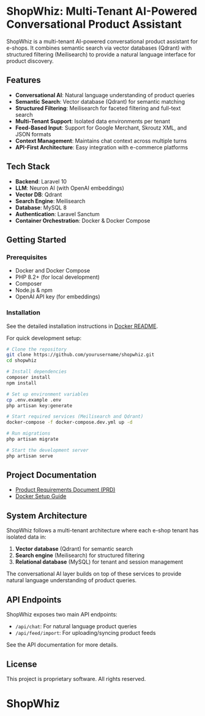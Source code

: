 # ShopWhiz: Multi-Tenant AI-Powered Conversational Product Assistant

ShopWhiz is a multi-tenant AI-powered conversational product assistant for e-shops. It combines semantic search via vector databases (Qdrant) with structured filtering (Meilisearch) to provide a natural language interface for product discovery.

## Features

- **Conversational AI**: Natural language understanding of product queries
- **Semantic Search**: Vector database (Qdrant) for semantic matching
- **Structured Filtering**: Meilisearch for faceted filtering and full-text search
- **Multi-Tenant Support**: Isolated data environments per tenant
- **Feed-Based Input**: Support for Google Merchant, Skroutz XML, and JSON formats
- **Context Management**: Maintains chat context across multiple turns
- **API-First Architecture**: Easy integration with e-commerce platforms

## Tech Stack

- **Backend**: Laravel 10
- **LLM**: Neuron AI (with OpenAI embeddings)
- **Vector DB**: Qdrant
- **Search Engine**: Meilisearch
- **Database**: MySQL 8
- **Authentication**: Laravel Sanctum
- **Container Orchestration**: Docker & Docker Compose

## Getting Started

### Prerequisites

- Docker and Docker Compose
- PHP 8.2+ (for local development)
- Composer
- Node.js & npm
- OpenAI API key (for embeddings)

### Installation

See the detailed installation instructions in [Docker README](docker/README.md).

For quick development setup:

```bash
# Clone the repository
git clone https://github.com/yourusername/shopwhiz.git
cd shopwhiz

# Install dependencies
composer install
npm install

# Set up environment variables
cp .env.example .env
php artisan key:generate

# Start required services (Meilisearch and Qdrant)
docker-compose -f docker-compose.dev.yml up -d

# Run migrations
php artisan migrate

# Start the development server
php artisan serve
```

## Project Documentation

- [Product Requirements Document (PRD)](doc/prd.md)
- [Docker Setup Guide](docker/README.md)

## System Architecture

ShopWhiz follows a multi-tenant architecture where each e-shop tenant has isolated data in:

1. **Vector database** (Qdrant) for semantic search
2. **Search engine** (Meilisearch) for structured filtering
3. **Relational database** (MySQL) for tenant and session management

The conversational AI layer builds on top of these services to provide natural language understanding of product queries.

## API Endpoints

ShopWhiz exposes two main API endpoints:

- `/api/chat`: For natural language product queries
- `/api/feed/import`: For uploading/syncing product feeds

See the API documentation for more details.

## License

This project is proprietary software. All rights reserved.

# ShopWhiz
